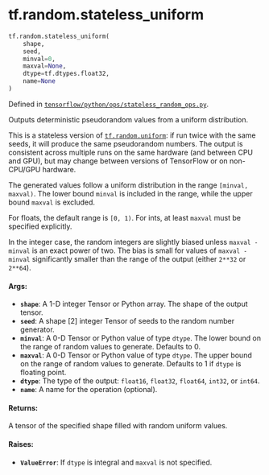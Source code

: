 <div itemscope itemtype="http://developers.google.com/ReferenceObject">
<meta itemprop="name" content="tf.random.stateless_uniform" />
<meta itemprop="path" content="Stable" />
</div>

# tf.random.stateless_uniform

``` python
tf.random.stateless_uniform(
    shape,
    seed,
    minval=0,
    maxval=None,
    dtype=tf.dtypes.float32,
    name=None
)
```



Defined in [`tensorflow/python/ops/stateless_random_ops.py`](/code/stable/tensorflow/python/ops/stateless_random_ops.py).

Outputs deterministic pseudorandom values from a uniform distribution.

This is a stateless version of <a href="../../tf/random/uniform.md"><code>tf.random.uniform</code></a>: if run twice with the
same seeds, it will produce the same pseudorandom numbers.  The output is
consistent across multiple runs on the same hardware (and between CPU
and GPU), but may change between versions of TensorFlow or on non-CPU/GPU
hardware.

The generated values follow a uniform distribution in the range
`[minval, maxval)`. The lower bound `minval` is included in the range, while
the upper bound `maxval` is excluded.

For floats, the default range is `[0, 1)`.  For ints, at least `maxval` must
be specified explicitly.

In the integer case, the random integers are slightly biased unless
`maxval - minval` is an exact power of two.  The bias is small for values of
`maxval - minval` significantly smaller than the range of the output (either
`2**32` or `2**64`).

#### Args:

* <b>`shape`</b>: A 1-D integer Tensor or Python array. The shape of the output tensor.
* <b>`seed`</b>: A shape [2] integer Tensor of seeds to the random number generator.
* <b>`minval`</b>: A 0-D Tensor or Python value of type `dtype`. The lower bound on the
    range of random values to generate.  Defaults to 0.
* <b>`maxval`</b>: A 0-D Tensor or Python value of type `dtype`. The upper bound on the
    range of random values to generate.  Defaults to 1 if `dtype` is floating
    point.
* <b>`dtype`</b>: The type of the output: `float16`, `float32`, `float64`, `int32`, or
    `int64`.
* <b>`name`</b>: A name for the operation (optional).


#### Returns:

A tensor of the specified shape filled with random uniform values.


#### Raises:

* <b>`ValueError`</b>: If `dtype` is integral and `maxval` is not specified.